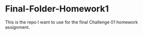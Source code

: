 # Final-Folder-Homework1
This is the repo I want to use for the final Challenge 01 homework assignment.
